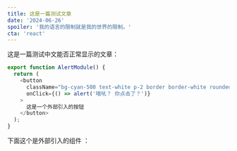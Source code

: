 ```yaml
---
title: 这是一篇测试文章
date: '2024-06-26'
spoiler: '我的语言的限制就是我的世界的限制。'
cta: 'react'
---
```


这是一篇测试中文能否正常显示的文章：

```js
export function AlertModule() {
  return (
    <button
      className="bg-cyan-500 text-white p-2 border border-white rounded-md hover:cursor-pointer"
      onClick={() => alert('哦吼？ 你点击了？')}
    >
      这是一个外部引入的按钮
    </button>
  );
}
```

下面这个是外部引入的组件 ：

<p>
  <AlertModule />
</p>
